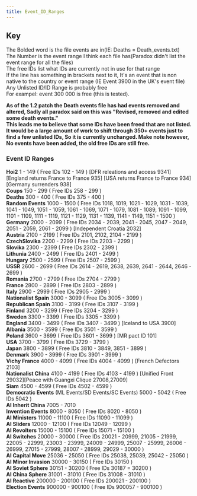 ```yaml
---
title: Event_ID_Ranges
---
```

 Key
---

The Bolded word is the file events are in(IE: Deaths = Death\_events.txt)  
The Number is the event range I think each file has(Paradox didn't list the event range for all the files)  
The free IDs list what IDs are currently not in use for that range  
If the line has something in brackets next to it, It's an event that is non native to the country or event range (IE Event 3900 in the UK's event file)  
Any Unlisted ID/ID Range is probably free  
For exampel: event 300 000 is free (this is tested).  
  
**As of the 1.2 patch the Death events file has had events removed and altered, Sadly all paradox said on this was "Revised, removed and edited some death events."  
This leads me to believe that some IDs have been freed that are not listed. It would be a large amount of work to shift through 350+ events just to find a few unlisted IDs, So it is currently unchanged. Make note however, No events have been added, the old free IDs are still free.**

### Event ID Ranges

**Hoi2** 1 - 149 ( Free IDs 102 - 149 ) \[DFR releations and access 9341\] \[England returns France to France 935\] \[USA returns France to France 934\]\[Germany surrenders 938\]  
**Coups** 150 - 299 ( Free IDs 258 - 299 )  
**Deaths** 300 - 400 ( Free IDs 375 - 400 )  
**Random Events** 1000 - 1500 ( Free IDs 1018, 1019, 1021 - 1029, 1031 - 1039, 1041 - 1049, 1051 - 1059, 1061 - 1069, 1071 - 1079, 1081 - 1089, 1091 - 1099, 1101 - 1109, 1111 - 1119, 1121 - 1129, 1131 - 1139, 1141 - 1149, 1151 - 1500 )  
**Germany** 2000 - 2099 ( Free IDs 2034 - 2039, 2041 - 2045, 2047 - 2049, 2051 - 2059, 2061 - 2099 ) \[Independent Croatia 2032\]  
**Austria** 2100 - 2199 ( Free IDs 2101, 2102, 2104 - 2199 )  
**CzechSlovika** 2200 - 2299 ( Free IDs 2203 - 2299 )  
**Slovika** 2300 - 2399 ( Free IDs 2302 - 2399 )  
**Lithunia** 2400 - 2499 ( Free IDs 2401 - 2499 )  
**Hungary** 2500 - 2599 ( Free IDs 2507 - 2599 )  
**USSR** 2600 - 2699 ( Free IDs 2614 - 2619, 2638, 2639, 2641 - 2644, 2646 - 2699 )  
**Romania** 2700 - 2799 ( Free IDs 2704 - 2799 )  
**France** 2800 - 2899 ( Free IDs 2803 - 2899 )  
**Italy** 2900 - 2999 ( Free IDs 2905 - 2999 )  
**Nationalist Spain** 3000 - 3099 ( Free IDs 3005 - 3099 )  
**Republican Spain** 3100 - 3199 ( Free IDs 3107 - 3199 )  
**Finland** 3200 - 3299 ( Free IDs 3204 - 3299 )  
**Sweden** 3300 - 3399 ( Free IDs 3305 - 3399 )  
**England** 3400 - 3499 ( Free IDs 3407 - 3499 ) \[Iceland to USA 3900\]  
**Albania** 3500 - 3599 ( Free IDs 3501 - 3599 )  
**Poland** 3600 - 3699 ( Free IDs 3601 - 3699 ) \[MR pact ID 101\]  
**USA** 3700 - 3799 ( Free IDs 3729 - 3799 )  
**Japan** 3800 - 3899 ( Free IDs 3810 - 3849, 3851 - 3899 )  
**Denmark** 3900 - 3999 ( Free IDs 3901 - 3999 )  
**Vichy France** 4000 - 4099 ( Free IDs 4004 - 4099 ) \[French Defectors 2103\]  
**Nationalist China** 4100 - 4199 ( Free IDs 4103 - 4199 ) \[Unified Front 29032\]\[Peace with Guangxi Clique 27008,27009\]  
**Siam** 4500 - 4599 ( Free IDs 4502 - 4599 )  
**Democratic Events** (ML Events/SD Events/SC Events) 5000 - 5042 ( Free IDs 5042 )  
**AI Inherit China** 7005 - 7010  
**Invention Events** 8000 - 8050 ( Free IDs 8020 - 8050 )  
**AI Ministers** 11000 - 11100 ( Free IDs 11090 - 11099 )  
**AI Sliders** 12000 - 12100 ( Free IDs 12049 - 12099 )  
**AI Revolters** 15000 - 15100 ( Free IDs 15071 - 15100 )  
**AI Switches** 20000 - 30000 ( Free IDs 20021 - 20999, 21005 - 21999, 22005 - 22999, 23003 - 23999, 24009 - 24999, 25007 - 25999, 26006 - 26999, 27015 - 27999, 28007 - 28999, 29029 - 30000 )  
**AI Capital Move** 25036 - 25050 ( Free IDs 25038, 25039, 25042 - 25050 )  
**AI Minor Invasion** 30000 - 30150 ( Free IDs 30150 )  
**AI Soviet Sphere** 30151 - 30200 ( Free IDs 30187 = 30200 )  
**AI China Sphere** 31001 - 31010 ( Free IDs 31008 - 31010 )  
**AI Reactive** 200000 - 200100 ( Free IDs 200021 - 200100 )  
**Election Events** 900000 - 900100 ( Free IDs 900057 - 900100 )